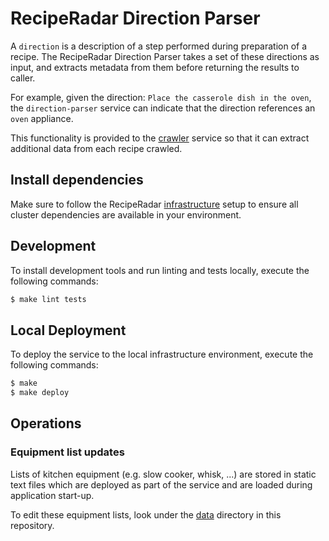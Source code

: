 # RecipeRadar Direction Parser

A `direction` is a description of a step performed during preparation of a recipe.  The RecipeRadar Direction Parser takes a set of these directions as input, and extracts metadata from them before returning the results to caller.

For example, given the direction: `Place the casserole dish in the oven`, the `direction-parser` service can indicate that the direction references an `oven` appliance.

This functionality is provided to the [crawler](https://www.github.com/openculinary/crawler) service so that it can extract additional data from each recipe crawled.

## Install dependencies

Make sure to follow the RecipeRadar [infrastructure](https://www.github.com/openculinary/infrastructure) setup to ensure all cluster dependencies are available in your environment.

## Development

To install development tools and run linting and tests locally, execute the following commands:

```sh
$ make lint tests
```

## Local Deployment

To deploy the service to the local infrastructure environment, execute the following commands:

```sh
$ make
$ make deploy
```

## Operations

### Equipment list updates

Lists of kitchen equipment (e.g. slow cooker, whisk, ...) are stored in static text files which are deployed as part of the service and are loaded during application start-up.

To edit these equipment lists, look under the [data](web/data) directory in this repository.
